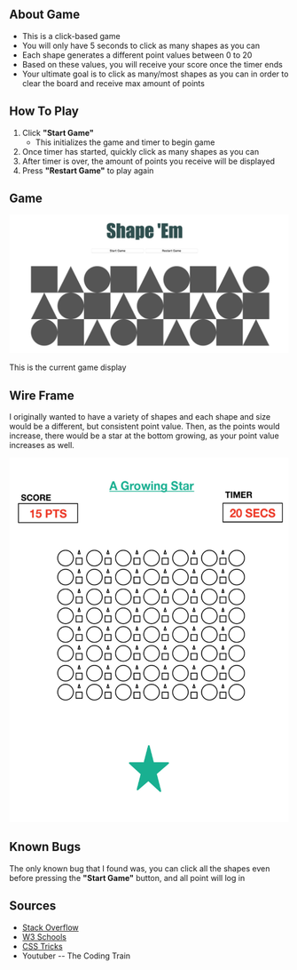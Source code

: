 ## About Game

- This is a click-based game
- You will only have 5 seconds to click as many shapes as you can
- Each shape generates a different point values between 0 to 20 
- Based on these values, you will receive your score once the timer ends 
- Your ultimate goal is to click as many/most shapes as you can in order to clear the board and receive max amount of points 

 ## How To Play
 
 1. Click **"Start Game"**
 	- This initializes the game and timer to begin game
 2. Once timer has started, quickly click as many shapes as you can
 3. After timer is over, the amount of points you receive will be displayed 
 4. Press **"Restart Game"** to play again


## Game
![images](images/Screen%20Shot%202020-03-06%20at%209.44.50%20AM.png)

This is the current game display

## Wire Frame

I originally wanted to have a variety of shapes and each shape and size would be a different, but consistent point value. Then, as the points would increase, there would be a star at the bottom growing, as your point value increases as well.

![images](images/IMG_0042.JPG)


## Known Bugs

The only known bug that I found was, you can click all the shapes even before pressing the **"Start Game"** button, and all point will log in 

## Sources

- [Stack Overflow](www.stackoverflow.com) 
- [W3 Schools](www.w3schools.com) 
- [CSS Tricks](www.css-tricks.com)
- Youtuber -- The Coding Train 
















